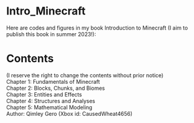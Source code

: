 # Intro_Minecraft
Here are codes and figures in my book Introduction to Minecraft (I aim to publish this book in summer 2023!):

<h1>Contents</h1> (I reserve the right to change the contents without prior notice)
<br>Chapter 1: Fundamentals of Minecraft
<br>Chapter 2: Blocks, Chunks, and Biomes
<br>Chapter 3: Entities and Effects
<br>Chapter 4: Structures and Analyses
<br>Chapter 5: Mathematical Modeling
<br>
Author: Qimley Gero (Xbox id: CausedWheat4656)

